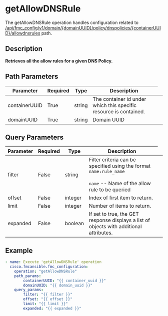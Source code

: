 # getAllowDNSRule

The getAllowDNSRule operation handles configuration related to [/api/fmc_config/v1/domain/{domainUUID}/policy/dnspolicies/{containerUUID}/allowdnsrules](/paths//api/fmc_config/v1/domain/{domain_uuid}/policy/dnspolicies/{container_uuid}/allowdnsrules.md) path.&nbsp;
## Description
**Retrieves all the allow rules for a given DNS Policy.**

## Path Parameters
| Parameter | Required | Type | Description |
| --------- | -------- | ---- | ----------- |
| containerUUID | True | string <td colspan=3> The container id under which this specific resource is contained. |
| domainUUID | True | string <td colspan=3> Domain UUID |

## Query Parameters
| Parameter | Required | Type | Description |
| --------- | -------- | ---- | ----------- |
| filter | False | string <td colspan=3> Filter criteria can be specified using the format <code>name:rule_name</code><br/><br/><code>name</code> -- Name of the allow rule to be queried <br/> |
| offset | False | integer <td colspan=3> Index of first item to return. |
| limit | False | integer <td colspan=3> Number of items to return. |
| expanded | False | boolean <td colspan=3> If set to true, the GET response displays a list of objects with additional attributes. |

## Example
```yaml
- name: Execute 'getAllowDNSRule' operation
  cisco.fmcansible.fmc_configuration:
    operation: "getAllowDNSRule"
    path_params:
        containerUUID: "{{ container_uuid }}"
        domainUUID: "{{ domain_uuid }}"
    query_params:
        filter: "{{ filter }}"
        offset: "{{ offset }}"
        limit: "{{ limit }}"
        expanded: "{{ expanded }}"

```